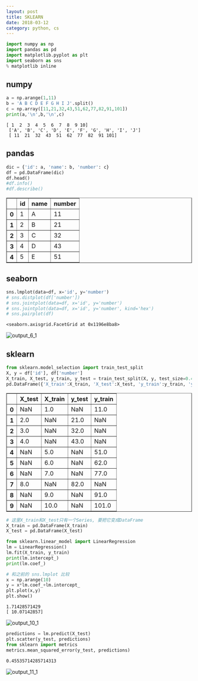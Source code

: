 ```yaml
---
layout: post
title: SKLEARN
date: 2018-03-12
category: python, cs
---
```




```python
import numpy as np
import pandas as pd
import matplotlib.pyplot as plt
import seaborn as sns
% matplotlib inline
```

## numpy


```python
a = np.arange(1,11)
b = 'A B C D E F G H I J'.split()
c = np.array([11,21,32,43,51,62,77,82,91,101])
print(a,'\n',b,'\n',c)
```

    [ 1  2  3  4  5  6  7  8  9 10] 
     ['A', 'B', 'C', 'D', 'E', 'F', 'G', 'H', 'I', 'J'] 
     [ 11  21  32  43  51  62  77  82  91 101]


## pandas


```python
dic = {'id': a, 'name': b, 'number': c}
df = pd.DataFrame(dic)
df.head()
#df.info()
#df.describe()
```




<div>
<style>
    .dataframe thead tr:only-child th {
        text-align: right;
    }

    .dataframe thead th {
        text-align: left;
    }

    .dataframe tbody tr th {
        vertical-align: top;
    }
</style>
<table border="1" class="dataframe">
  <thead>
    <tr style="text-align: right;">
      <th></th>
      <th>id</th>
      <th>name</th>
      <th>number</th>
    </tr>
  </thead>
  <tbody>
    <tr>
      <th>0</th>
      <td>1</td>
      <td>A</td>
      <td>11</td>
    </tr>
    <tr>
      <th>1</th>
      <td>2</td>
      <td>B</td>
      <td>21</td>
    </tr>
    <tr>
      <th>2</th>
      <td>3</td>
      <td>C</td>
      <td>32</td>
    </tr>
    <tr>
      <th>3</th>
      <td>4</td>
      <td>D</td>
      <td>43</td>
    </tr>
    <tr>
      <th>4</th>
      <td>5</td>
      <td>E</td>
      <td>51</td>
    </tr>
  </tbody>
</table>
</div>



## seaborn


```python
sns.lmplot(data=df, x='id', y='number')
# sns.distplot(df['number'])
# sns.jointplot(data=df, x='id', y='number')
# sns.jointplot(data=df, x='id', y='number', kind='hex')
# sns.pairplot(df)
```




    <seaborn.axisgrid.FacetGrid at 0x1196e8ba8>



![output_6_1](https://i.imgur.com/d4d1EGC.png)


## sklearn


```python
from sklearn.model_selection import train_test_split
X, y = df['id'], df['number']
X_train, X_test, y_train, y_test = train_test_split(X, y, test_size=0.4)
pd.DataFrame({'X_train':X_train, 'X_test':X_test, 'y_train':y_train, 'y_test':y_test})
```




<div>
<style>
    .dataframe thead tr:only-child th {
        text-align: right;
    }

    .dataframe thead th {
        text-align: left;
    }

    .dataframe tbody tr th {
        vertical-align: top;
    }
</style>
<table border="1" class="dataframe">
  <thead>
    <tr style="text-align: right;">
      <th></th>
      <th>X_test</th>
      <th>X_train</th>
      <th>y_test</th>
      <th>y_train</th>
    </tr>
  </thead>
  <tbody>
    <tr>
      <th>0</th>
      <td>NaN</td>
      <td>1.0</td>
      <td>NaN</td>
      <td>11.0</td>
    </tr>
    <tr>
      <th>1</th>
      <td>2.0</td>
      <td>NaN</td>
      <td>21.0</td>
      <td>NaN</td>
    </tr>
    <tr>
      <th>2</th>
      <td>3.0</td>
      <td>NaN</td>
      <td>32.0</td>
      <td>NaN</td>
    </tr>
    <tr>
      <th>3</th>
      <td>4.0</td>
      <td>NaN</td>
      <td>43.0</td>
      <td>NaN</td>
    </tr>
    <tr>
      <th>4</th>
      <td>NaN</td>
      <td>5.0</td>
      <td>NaN</td>
      <td>51.0</td>
    </tr>
    <tr>
      <th>5</th>
      <td>NaN</td>
      <td>6.0</td>
      <td>NaN</td>
      <td>62.0</td>
    </tr>
    <tr>
      <th>6</th>
      <td>NaN</td>
      <td>7.0</td>
      <td>NaN</td>
      <td>77.0</td>
    </tr>
    <tr>
      <th>7</th>
      <td>8.0</td>
      <td>NaN</td>
      <td>82.0</td>
      <td>NaN</td>
    </tr>
    <tr>
      <th>8</th>
      <td>NaN</td>
      <td>9.0</td>
      <td>NaN</td>
      <td>91.0</td>
    </tr>
    <tr>
      <th>9</th>
      <td>NaN</td>
      <td>10.0</td>
      <td>NaN</td>
      <td>101.0</td>
    </tr>
  </tbody>
</table>
</div>




```python
# 这里X_train和X_test只有一个Series, 要把它变成DataFrame
X_train = pd.DataFrame(X_train)
X_test = pd.DataFrame(X_test)
```


```python
from sklearn.linear_model import LinearRegression
lm = LinearRegression()
lm.fit(X_train, y_train)
print(lm.intercept_)
print(lm.coef_)

# 和之前的 sns.lmplot 比较
x = np.arange(10)
y = x*lm.coef_+lm.intercept_
plt.plot(x,y)
plt.show()
```

    1.71428571429
    [ 10.07142857]


![output_10_1](https://i.imgur.com/8LWRDj2.png)



```python
predictions = lm.predict(X_test)
plt.scatter(y_test, predictions)
from sklearn import metrics
metrics.mean_squared_error(y_test, predictions)
```




    0.45535714285714313



![output_11_1](https://i.imgur.com/tessLcc.png)

